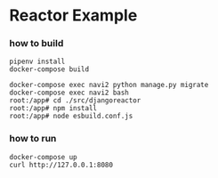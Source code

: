 # Reactor Example
### how to build
```
pipenv install
docker-compose build

docker-compose exec navi2 python manage.py migrate
docker-compose exec navi2 bash
root:/app# cd ./src/djangoreactor
root:/app# npm install
root:/app# node esbuild.conf.js
```

### how to run
```
docker-compose up
curl http://127.0.0.1:8080
```
